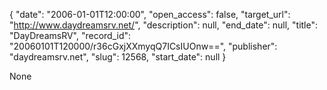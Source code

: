 {
  "date": "2006-01-01T12:00:00", 
  "open_access": false, 
  "target_url": "http://www.daydreamsrv.net/", 
  "description": null, 
  "end_date": null, 
  "title": "DayDreamsRV", 
  "record_id": "20060101T120000/r36cGxjXXmyqQ7ICsIUOnw==", 
  "publisher": "daydreamsrv.net", 
  "slug": 12568, 
  "start_date": null
}

None